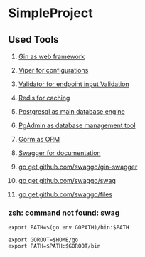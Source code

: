 # SimpleProject

## Used Tools
1. [Gin as web framework](https://github.com/gin-gonic/gin)
2. [Viper for configurations](https://github.com/spf13/viper)
3. [Validator for endpoint input Validation](https://github.com/go-playground/validator)
4. [Redis for caching](https://github.com/redis/redis)
5. [Postgresql as main database engine](https://github.com/postgres/postgres)
6. [PgAdmin as database management tool](https://github.com/pgadmin-org/pgadmin4)
7. [Gorm as ORM](https://github.com/go-gorm/gorm)
8. [Swagger for documentation](https://github.com/swaggo/swag)

9. [go get github.com/swaggo/gin-swagger]()
10. [go get github.com/swaggo/swag]()
11. [go get github.com/swaggo/files]()


### zsh: command not found: swag
```
export PATH=$(go env GOPATH)/bin:$PATH
```

```
export GOROOT=$HOME/go
export PATH=$PATH:$GOROOT/bin
```